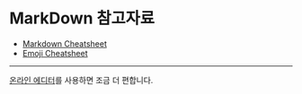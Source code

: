 ﻿# MarkDown 참고자료
* [Markdown Cheatsheet](https://github.com/adam-p/markdown-here/wiki/Markdown-Cheatsheet#lines)
* [Emoji Cheatsheet](https://www.webpagefx.com/tools/emoji-cheat-sheet/)

-----

[온라인 에디터](http://dillinger.io/)를 사용하면 조금 더 편합니다.
